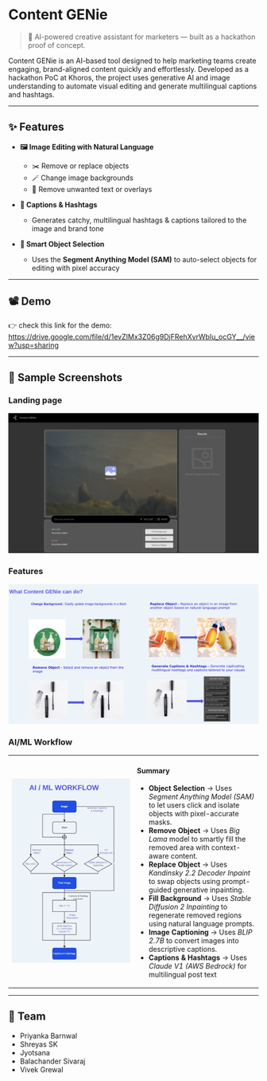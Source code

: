 # Content GENie

> 🧠 AI-powered creative assistant for marketers — built as a hackathon proof of concept.

Content GENie is an AI-based tool designed to help marketing teams create engaging, brand-aligned content quickly and effortlessly. Developed as a hackathon PoC at Khoros, the project uses generative AI and image understanding to automate visual editing and generate multilingual captions and hashtags.

---

## ✨ Features

- **🖼️ Image Editing with Natural Language**
  - ✂️ Remove or replace objects
  - 🪄 Change image backgrounds
  - 🧽 Remove unwanted text or overlays

- **📢 Captions & Hashtags**
  - Generates catchy, multilingual hashtags & captions tailored to the image and brand tone

- **🎯 Smart Object Selection**
  - Uses the **Segment Anything Model (SAM)** to auto-select objects for editing with pixel accuracy

---

## 📽️ Demo

👉 check this link for the demo: https://drive.google.com/file/d/1evZIMx3Z06g9DjFRehXvrWbIu_ocGY__/view?usp=sharing

---
## 🧪 Sample Screenshots

### Landing page
![Landing page UI](ss/landing-page.png)

### Features
![Features](ss/features.png)


### AI/ML Workflow
<table>
  <tr>
    <td style="width: 50%;"> 
      <img src="ss/ai-ml-workflow.png" alt="AI-ML workflow" width="700"/>
    </td>
    <td style="vertical-align: top;">
      <h4> Summary</h4>
      <ul>
        <li><strong>Object Selection</strong> → Uses <em>Segment Anything Model (SAM)</em> to let users click and isolate objects with pixel-accurate masks.</li>
        <li><strong>Remove Object</strong> → Uses <em>Big Lama</em> model to smartly fill the removed area with context-aware content.</li>
        <li><strong>Replace Object</strong> → Uses <em>Kandinsky 2.2 Decoder Inpaint</em> to swap objects using prompt-guided generative inpainting.</li>
        <li><strong>Fill Background</strong> → Uses <em>Stable Diffusion 2 Inpainting</em> to regenerate removed regions using natural language prompts. </li>
        <li><strong>Image Captioning</strong> → Uses <em>BLIP 2.7B</em> to convert images into descriptive captions. </li>
        <li><strong>Captions & Hashtags</strong> → Uses <em>Claude V1 (AWS Bedrock)</em> for multilingual post text</li>
      </ul>
    </td>
  </tr>
</table>


---

## 👥 Team

- Priyanka Barnwal  
- Shreyas SK  
- Jyotsana  
- Balachander Sivaraj  
- Vivek Grewal
